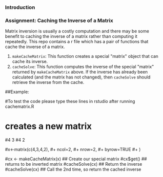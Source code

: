 ### Introduction

    
### Assignment: Caching the Inverse of a Matrix

Matrix inversion is usually a costly computation and there may be some
benefit to caching the inverse of a matrix rather than computing it
repeatedly. This repo contains a r file which has a pair of functions that
cache the inverse of a matrix.

1.  `makeCacheMatrix`: This function creates a special "matrix" object
    that can cache its inverse.
2.  `cacheSolve`: This function computes the inverse of the special
    "matrix" returned by `makeCacheMatrix` above. If the inverse has
    already been calculated (and the matrix has not changed), then
    `cacheSolve` should retrieve the inverse from the cache.


##Example:

#To test the code please type these lines in rstudio after running cachematrix.R

# creates a new matrix

#4 3
#4 2

#x<-matrix(c(4,3,4,2),
#+ ncol=2,
#+ nrow=2,
#+ byrow=TRUE
#+ )


#cx <- makeCacheMatrix(x) ## Create our special matrix
#cx$get()                ## returns to be inverted matrix
#cacheSolve(cx)         ## Return the inverse
#cacheSolve(cx)        ## Call the 2nd time, so return the cached inverse


